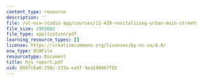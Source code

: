 ```yaml
---
content_type: resource
description: ''
file: /ol-ocw-studio-app/courses/11-439-revitalizing-urban-main-streets-hyde-jackson-square-roslindale-square-boston-spring-2005/6057c6a6258c133aea5f9ea190467f82_hjs_report.pdf
file_size: 2903082
file_type: application/pdf
learning_resource_types: []
license: https://creativecommons.org/licenses/by-nc-sa/4.0/
ocw_type: OCWFile
resourcetype: Document
title: hjs_report.pdf
uid: 6057c6a6-258c-133a-ea5f-9ea190467f82
---
```

